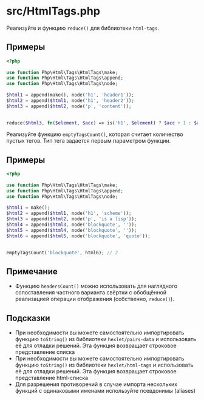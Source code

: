 # src/HtmlTags.php

Реализуйте и функцию `reduce()` для библиотеки `html-tags`.

## Примеры
```php
<?php
 
use function Php\Html\Tags\HtmlTags\make;
use function Php\Html\Tags\HtmlTags\append;
use function Php\Html\Tags\HtmlTags\node;
 
$html1 = append(make(), node('h1', 'header1'));
$html2 = append($html1, node('h1', 'header2'));
$html3 = append($html2, node('p', 'content'));
 

reduce($html3, fn($element, $acc) => is('h1', $element) ? $acc + 1 : $acc, 0); // 2
```

Реализуйте функцию `emptyTagsCount()`, которая считает количество пустых тегов. Тип тега задается первым параметром функции.

## Примеры
```php
<?php
 
use function Php\Html\Tags\HtmlTags\make;
use function Php\Html\Tags\HtmlTags\append;
use function Php\Html\Tags\HtmlTags\node;
 
$html1 = make();
$html2 = append($html1, node('h1', 'scheme'));
$html3 = append($html2, node('p', 'is a lisp'));
$html4 = append($html3, node('blockquote', ''));
$html5 = append($html4, node('blockquote', ''));
$html6 = append($html5, node('blockquote', 'quote'));
 

emptyTagsCount('blockquote', html6); // 2
```

## Примечание

*    Функцию `headersCount()` можно использовать для наглядного сопоставления частного варианта свёртки с обобщённой реализацией операции отображения (собственно, `reduce()`).

## Подсказки

*    При необходимости вы можете самостоятельно импортировать функцию `toString()` из библиотеки `hexlet/pairs-data` и использовать её для отладки решений. Эта функция возвращает строковое представление списка
*    При необходимости вы можете самостоятельно импортировать функцию `toString()` из библиотеки `hexlet/html-tags` и использовать её для отладки решений. Эта функция возвращает строковое представление html-списка
*   Для разрешения противоречий в случае импорта нескольких функций с одинаковыми именами используйте псевдонимы (aliases)